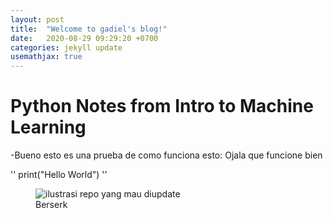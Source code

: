 ```yaml
---
layout: post
title:  "Welcome to gadiel's blog!"
date:   2020-08-29 09:29:20 +0700
categories: jekyll update
usemathjax: true
---
```

# Python Notes from Intro to Machine Learning

-Bueno esto es una prueba de como funciona esto:
 Ojala que funcione bien

''
print("Hello World")
''
<figure>
<img src="https://www.bing.com/images/search?view=detailV2&ccid=VAoaeT4O&id=80C65DCDFC97802F6DDA45CC85DDAF575549B6C7&thid=OIP.VAoaeT4O3yRZwbSLQRCmdAHaEK&mediaurl=https%3a%2f%2fwallpaperaccess.com%2ffull%2f3556942.jpg&cdnurl=https%3a%2f%2fth.bing.com%2fth%2fid%2fR.540a1a793e0edf2459c1b48b4110a674%3frik%3dx7ZJVVev3YXMRQ%26pid%3dImgRaw%26r%3d0&exph=1080&expw=1920&q=guts+berserk&simid=608036669466485730&FORM=IRPRST&ck=1DE2BE3CBE12A92269F373EA57676964&selectedIndex=0" alt="ilustrasi repo yang mau diupdate">
<figcaption>Berserk</figcaption>
</figure>
